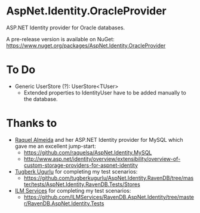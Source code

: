 AspNet.Identity.OracleProvider
==============================

ASP.NET Identity provider for Oracle databases.

A pre-release version is available on NuGet: https://www.nuget.org/packages/AspNet.Identity.OracleProvider

To Do
=====

- Generic UserStore (?): UserStore&lt;TUser&gt;
    - Extended properties to IdentityUser have to be added manually to the database.

Thanks to
=========

- [Raquel Almeida](https://github.com/raquelsa) and her ASP.NET Identity provider for MySQL which gave me an excellent jump-start:
    - https://github.com/raquelsa/AspNet.Identity.MySQL
    - http://www.asp.net/identity/overview/extensibility/overview-of-custom-storage-providers-for-aspnet-identity
- [Tugberk Ugurlu](https://github.com/tugberkugurlu) for completing my test scenarios:
    - https://github.com/tugberkugurlu/AspNet.Identity.RavenDB/tree/master/tests/AspNet.Identity.RavenDB.Tests/Stores
- [ILM Services](https://github.com/ILMServices) for completing my test scenarios:
    - https://github.com/ILMServices/RavenDB.AspNet.Identity/tree/master/RavenDB.AspNet.Identity.Tests